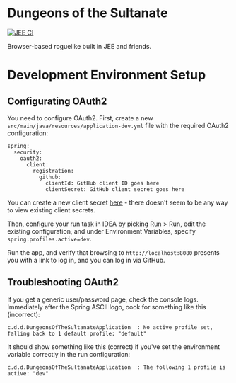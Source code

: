 # Dungeons of the Sultanate

[![JEE CI](https://github.com/nightblade9/dungeons-of-the-sultanate/actions/workflows/ci.yml/badge.svg)](https://github.com/nightblade9/dungeons-of-the-sultanate/actions/workflows/ci.yml)

Browser-based roguelike built in JEE and friends.

# Development Environment Setup

## Configurating OAuth2

You need to configure OAuth2. First, create a new `src/main/java/resources/application-dev.yml` file with the required OAuth2 configuration:

```
spring:
  security:
    oauth2:
      client:
        registration:
          github:
            clientId: GitHub client ID goes here
            clientSecret: GitHub client secret goes here
```

You can create a new client secret [here](https://github.com/settings/developers) - there doesn't seem to be any way to view existing client secrets.

Then, configure your run task in IDEA by picking Run > Run, edit the existing configuration, and under Environment Variables, specify `spring.profiles.active=dev`.

Run the app, and verify that browsing to `http://localhost:8080` presents you with a link to log in, and you can log in via GitHub.

## Troubleshooting OAuth2

If you get a generic user/password page, check the console logs. Immediately after the Spring ASCII logo, oook for something like this (incorrect):

```
c.d.d.DungeonsOfTheSultanateApplication  : No active profile set, falling back to 1 default profile: "default"
```

It should show something like this (correct) if you've set the environment variable correctly in the run configuration:

```
c.d.d.DungeonsOfTheSultanateApplication  : The following 1 profile is active: "dev"
```